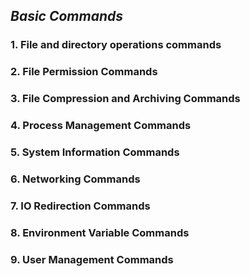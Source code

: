 ## ***Basic Commands***
### 1. File and directory operations commands
### 2. File Permission Commands
### 3. File Compression and Archiving Commands
### 4. Process Management Commands
### 5. System Information Commands
### 6. Networking Commands
### 7. IO Redirection Commands
### 8. Environment Variable Commands
### 9. User Management Commands
